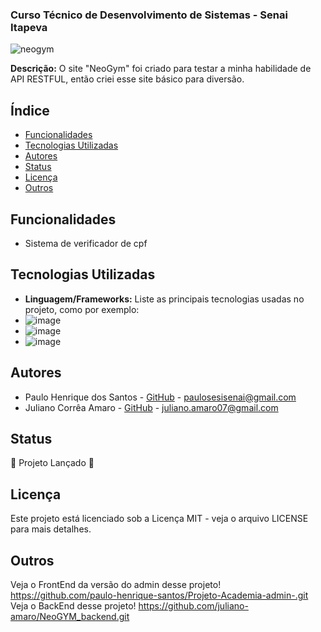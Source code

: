 ### Curso Técnico de Desenvolvimento de Sistemas - Senai Itapeva
![neogym](https://github.com/user-attachments/assets/d2a96d33-297b-42e9-94a1-ee8b43a879e4)

**Descrição:**
O site "NeoGym" foi criado para testar a minha habilidade de API RESTFUL, então criei esse site básico para diversão.
## Índice
* [Funcionalidades](#funcionalidades)
* [Tecnologias Utilizadas](#tecnologias-utilizadas)
* [Autores](#autores)
* [Status](#status)
* [Licença](#licença)
* [Outros](#outros)
## Funcionalidades
 - Sistema de verificador de cpf
## Tecnologias Utilizadas
- **Linguagem/Frameworks:**
 Liste as principais tecnologias usadas no projeto, como por exemplo:
 - ![image](https://img.shields.io/badge/Python-FFD43B?style=for-the-badge&logo=python&logoColor=blue)
 - ![image](https://img.shields.io/badge/HTML5-E34F26?style=for-the-badge&logo=html5&logoColor=white)
 - ![image](https://img.shields.io/badge/Tailwind_CSS-38B2AC?style=for-the-badge&logo=tailwind-css&logoColor=white)
## Autores
- Paulo Henrique dos Santos - [GitHub](https://github.com/paulo-henrique-santos) - paulosesisenai@gmail.com
- Juliano Corrêa Amaro - [GitHub](https://github.com/juliano-amaro) - juliano.amaro07@gmail.com 
## Status
🚀 Projeto Lançado 🚀
## Licença
Este projeto está licenciado sob a Licença MIT - veja o arquivo LICENSE para mais detalhes.

## Outros
Veja o FrontEnd da versão do admin desse projeto!
https://github.com/paulo-henrique-santos/Projeto-Academia-admin-.git
Veja o BackEnd desse projeto!
https://github.com/juliano-amaro/NeoGYM_backend.git
